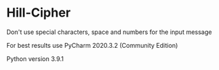 # Hill-Cipher

Don't use special characters, space and numbers for the input message

For best results use PyCharm 2020.3.2 (Community Edition)

Python version 3.9.1
